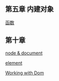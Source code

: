 ## 第五章 内建对象
[函数](./chapter5/Function.js)

## 第十章
[node & document](./chapter10/node&document.md)

[element](./chapter10/element.md)

[Working with Dom](./chapter10/workWithDOM.md)








